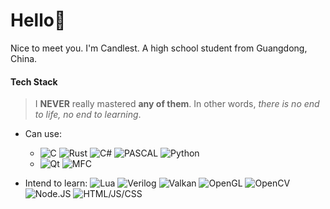 # Hello👋

Nice to meet you. I'm Candlest. A high school student from Guangdong, China.

#### Tech Stack

>  I **NEVER** really mastered **any of them**. In other words, *there is no end to life, no end to learning*.

- Can use: 
  - ![C](https://img.shields.io/badge/-Rust-critical) ![Rust](https://img.shields.io/badge/-C/C++-green) ![C#](https://img.shields.io/badge/-C%23-green) ![PASCAL](https://img.shields.io/badge/-PASCAL-blue) ![Python](https://img.shields.io/badge/-Python-blue)
  - ![Qt](https://img.shields.io/badge/-Qt-brightgreen) ![MFC](https://img.shields.io/badge/-MFC-black)

- Intend to learn:  ![Lua](https://img.shields.io/badge/-Lua-green) ![Verilog](https://img.shields.io/badge/-Verilog-important) ![Valkan](https://img.shields.io/badge/-Valkan-red) ![OpenGL](https://img.shields.io/badge/-OpenGL-9cf) ![OpenCV](https://img.shields.io/badge/-OpenCV-lightgrey) ![Node.JS](https://img.shields.io/badge/-Node%2EJS-brightgreen) ![HTML/JS/CSS](https://img.shields.io/badge/-HTML%2FJS%2FCSS-brightgreen)
